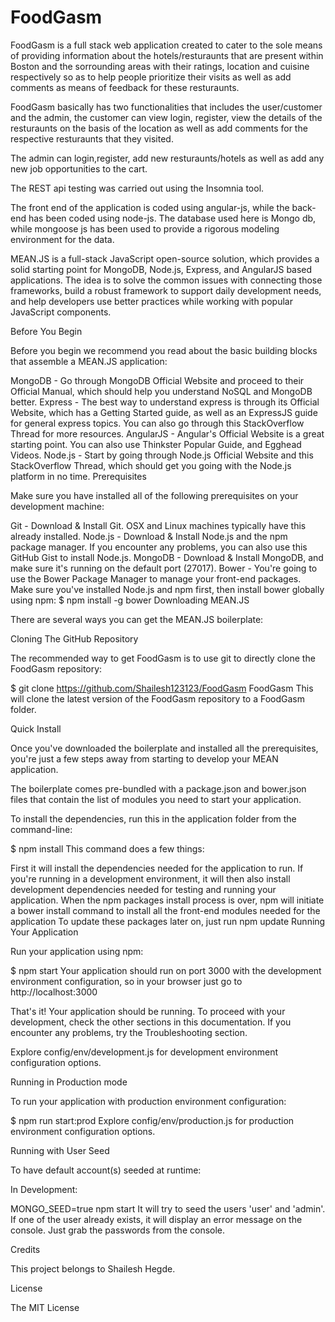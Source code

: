# FoodGasm

FoodGasm is a full stack web application created to cater to the sole means of providing information about the hotels/resturaunts that are present within Boston and the sorrounding areas with their ratings, location and cuisine respectively so as to help people prioritize their visits as well as add comments as means of feedback for these resturaunts.

FoodGasm basically has two functionalities that includes the user/customer and the admin, the customer can view login, register, view the details of the resturaunts on the basis of the location as well as add comments for the respective resturaunts that they visited.

The admin can login,register, add new resturaunts/hotels as well as add any new job opportunities to the cart.

The REST api testing was carried out using the Insomnia tool.

The front end of the application is coded using angular-js, while the back-end has been coded using node-js. The database used here is Mongo db, while mongoose js has been used to provide a rigorous modeling environment for the data.

MEAN.JS is a full-stack JavaScript open-source solution, which provides a solid starting point for MongoDB, Node.js, Express, and AngularJS based applications. The idea is to solve the common issues with connecting those frameworks, build a robust framework to support daily development needs, and help developers use better practices while working with popular JavaScript components.

Before You Begin

Before you begin we recommend you read about the basic building blocks that assemble a MEAN.JS application:

MongoDB - Go through MongoDB Official Website and proceed to their Official Manual, which should help you understand NoSQL and MongoDB better.
Express - The best way to understand express is through its Official Website, which has a Getting Started guide, as well as an ExpressJS guide for general express topics. You can also go through this StackOverflow Thread for more resources.
AngularJS - Angular's Official Website is a great starting point. You can also use Thinkster Popular Guide, and Egghead Videos.
Node.js - Start by going through Node.js Official Website and this StackOverflow Thread, which should get you going with the Node.js platform in no time.
Prerequisites

Make sure you have installed all of the following prerequisites on your development machine:

Git - Download & Install Git. OSX and Linux machines typically have this already installed.
Node.js - Download & Install Node.js and the npm package manager. If you encounter any problems, you can also use this GitHub Gist to install Node.js.
MongoDB - Download & Install MongoDB, and make sure it's running on the default port (27017).
Bower - You're going to use the Bower Package Manager to manage your front-end packages. Make sure you've installed Node.js and npm first, then install bower globally using npm:
$ npm install -g bower
Downloading MEAN.JS

There are several ways you can get the MEAN.JS boilerplate:

Cloning The GitHub Repository

The recommended way to get FoodGasm is to use git to directly clone the FoodGasm repository:

$ git clone https://github.com/Shailesh123123/FoodGasm FoodGasm
This will clone the latest version of the FoodGasm repository to a FoodGasm folder.

Quick Install

Once you've downloaded the boilerplate and installed all the prerequisites, you're just a few steps away from starting to develop your MEAN application.

The boilerplate comes pre-bundled with a package.json and bower.json files that contain the list of modules you need to start your application.

To install the dependencies, run this in the application folder from the command-line:

$ npm install
This command does a few things:

First it will install the dependencies needed for the application to run.
If you're running in a development environment, it will then also install development dependencies needed for testing and running your application.
When the npm packages install process is over, npm will initiate a bower install command to install all the front-end modules needed for the application
To update these packages later on, just run npm update
Running Your Application

Run your application using npm:

$ npm start
Your application should run on port 3000 with the development environment configuration, so in your browser just go to http://localhost:3000

That's it! Your application should be running. To proceed with your development, check the other sections in this documentation. If you encounter any problems, try the Troubleshooting section.

Explore config/env/development.js for development environment configuration options.

Running in Production mode

To run your application with production environment configuration:

$ npm run start:prod
Explore config/env/production.js for production environment configuration options.

Running with User Seed

To have default account(s) seeded at runtime:

In Development:

MONGO_SEED=true npm start
It will try to seed the users 'user' and 'admin'. If one of the user already exists, it will display an error message on the console. Just grab the passwords from the console.


Credits

This project belongs to Shailesh Hegde.

License

The MIT License
